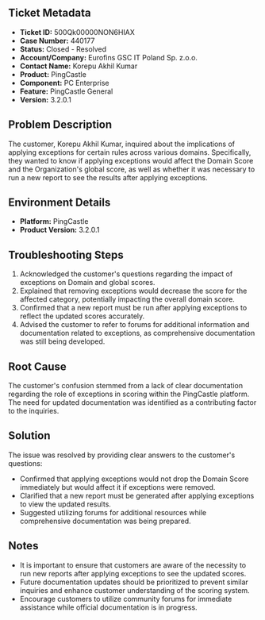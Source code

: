 ## Ticket Metadata
- **Ticket ID:** 500Qk00000NON6HIAX
- **Case Number:** 440177
- **Status:** Closed - Resolved
- **Account/Company:** Eurofins GSC IT Poland Sp. z.o.o.
- **Contact Name:** Korepu Akhil Kumar
- **Product:** PingCastle
- **Component:** PC Enterprise
- **Feature:** PingCastle General
- **Version:** 3.2.0.1

## Problem Description
The customer, Korepu Akhil Kumar, inquired about the implications of applying exceptions for certain rules across various domains. Specifically, they wanted to know if applying exceptions would affect the Domain Score and the Organization's global score, as well as whether it was necessary to run a new report to see the results after applying exceptions.

## Environment Details
- **Platform:** PingCastle
- **Product Version:** 3.2.0.1

## Troubleshooting Steps
1. Acknowledged the customer's questions regarding the impact of exceptions on Domain and global scores.
2. Explained that removing exceptions would decrease the score for the affected category, potentially impacting the overall domain score.
3. Confirmed that a new report must be run after applying exceptions to reflect the updated scores accurately.
4. Advised the customer to refer to forums for additional information and documentation related to exceptions, as comprehensive documentation was still being developed.

## Root Cause
The customer's confusion stemmed from a lack of clear documentation regarding the role of exceptions in scoring within the PingCastle platform. The need for updated documentation was identified as a contributing factor to the inquiries.

## Solution
The issue was resolved by providing clear answers to the customer's questions:
- Confirmed that applying exceptions would not drop the Domain Score immediately but would affect it if exceptions were removed.
- Clarified that a new report must be generated after applying exceptions to view the updated results.
- Suggested utilizing forums for additional resources while comprehensive documentation was being prepared.

## Notes
- It is important to ensure that customers are aware of the necessity to run new reports after applying exceptions to see the updated scores.
- Future documentation updates should be prioritized to prevent similar inquiries and enhance customer understanding of the scoring system.
- Encourage customers to utilize community forums for immediate assistance while official documentation is in progress.